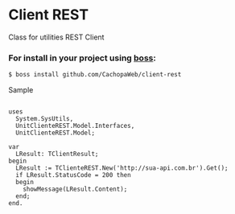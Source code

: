 # Client REST
Class for utilities REST Client

### For install in your project using [boss](https://github.com/HashLoad/boss):
``` sh
$ boss install github.com/CachopaWeb/client-rest
```

Sample 
```delphi

uses 
  System.SysUtils,
  UnitClienteREST.Model.Interfaces,
  UnitClienteREST.Model;

var
  LResult: TClientResult;
begin
  LResult := TClienteREST.New('http://sua-api.com.br').Get();
  if LResult.StatusCode = 200 then
  begin
    showMessage(LResult.Content);
  end;
end.
```
